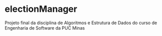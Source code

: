 # electionManager
Projeto final da disciplina de Algoritmos e Estrutura de Dados do curso de Engenharia de Software da PUC Minas
